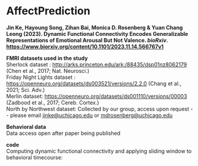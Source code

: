 # AffectPrediction

**Jin Ke, Hayoung Song, Zihan Bai, Monica D. Rosenberg & Yuan Chang Leong (2023). Dynamic Functional Connectivity Encodes Generalizable Representations of Emotional Arousal But Not Valence. _bioRxiv_. https://www.biorxiv.org/content/10.1101/2023.11.14.566767v1**

**FMRI datasets used in the study**  
Sherlock dataset : http://arks.princeton.edu/ark:/88435/dsp01nz8062179 (Chen et al., 2017; Nat. Neurosci.)  
Friday Night Lights dataset : https://openneuro.org/datasets/ds003521/versions/2.2.0 (Chang et al., 2021; Sci. Adv.)  
Merlin dataset: https://openneuro.org/datasets/ds001110/versions/00003 (Zadbood et al., 2017; Cereb. Cortex.)  
North by Northwest dataset: Collected by our group, access upon request -- please email jinke@uchicago.edu or mdrosenberg@uchicago.edu  

**Behavioral data**  
Data access open after paper being published

**code**  
Computing dynamic functional connectivity and applying sliding window to behavioral timecourse: 

